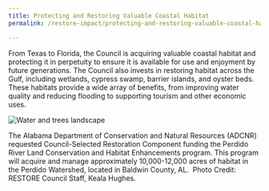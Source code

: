 ```yaml
---
title: Protecting and Restoring Valuable Coastal Habitat
permalink: /restore-impact/protecting-and-restoring-valuable-coastal-habitat/

---
```

From Texas to Florida, the Council is acquiring valuable coastal habitat and protecting it in perpetuity to ensure it is available for use and enjoyment by future generations. The Council also invests in restoring habitat across the Gulf, including wetlands, cypress swamp, barrier islands, and oyster beds. These habitats provide a wide array of benefits, from improving water quality and reducing flooding to supporting tourism and other economic uses.

![Water and trees landscape](/sites/default/files/styles/full_width/public/2025-02/20220517_153502_1.4.jpg?itok=inNbdbag)

The Alabama Department of Conservation and Natural Resources (ADCNR) requested Council-Selected Restoration Component funding the Perdido River Land Conservation and Habitat Enhancements program. This program will acquire and manage approximately 10,000-12,000 acres of habitat in the Perdido Watershed, located in Baldwin County, AL.  Photo Credit: RESTORE Council Staff, Keala Hughes.